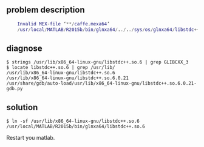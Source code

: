 ## problem description
```matlab
    Invalid MEX-file ‘**/caffe.mexa64’ 
    /usr/local/MATLAB/R2015b/bin/glnxa64/../../sys/os/glnxa64/libstdc++.so.6: version GLIBCXX_3.4.21 not found (required by /usr/lib/x86_64-Linux-gnu/libgflags.so.2)
```

## diagnose

```shell
$ strings /usr/lib/x86_64-linux-gnu/libstdc++.so.6 | grep GLIBCXX_3
$ locate libstdc++.so.6 | grep /usr/lib/
/usr/lib/x86_64-linux-gnu/libstdc++.so.6
/usr/lib/x86_64-linux-gnu/libstdc++.so.6.0.21
/usr/share/gdb/auto-load/usr/lib/x86_64-linux-gnu/libstdc++.so.6.0.21-gdb.py
```

## solution

```shell
$ ln -sf /usr/lib/x86_64-linux-gnu/libstdc++.so.6 /usr/local/MATLAB/R2015b/bin/glnxa64/libstdc++.so.6
```

Restart you matlab.
